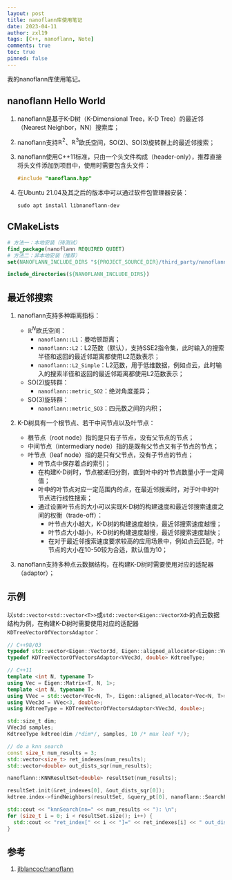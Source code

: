 ```yaml
---
layout: post
title: nanoflann库使用笔记
date: 2023-04-11
author: zxl19
tags: [C++, nanoflann, Note]
comments: true
toc: true
pinned: false
---
```


我的nanoflann库使用笔记。

<!-- more -->

## nanoflann Hello World

1. nanoflann是基于K-D树（K-Dimensional Tree，K-D Tree）的最近邻（Nearest Neighbor，NN）搜索库；
2. nanoflann支持$\mathbb{R}^{2}$、$\mathbb{R}^{3}$欧氏空间，$\mathrm{SO}\left(2\right)$、$\mathrm{SO}\left(3\right)$旋转群上的最近邻搜索；
3. nanoflann使用C++11标准，只由一个头文件构成（header-only），推荐直接将头文件添加到项目中，使用时需要包含头文件：

    ```cpp
    #include "nanoflann.hpp"
    ```

4. 在Ubuntu 21.04及其之后的版本中可以通过软件包管理器安装：

    ```shell
    sudo apt install libnanoflann-dev
    ```

## CMakeLists

```cmake
# 方法一：本地安装（待测试）
find_package(nanoflann REQUIRED QUIET)
# 方法二：非本地安装（推荐）
set(NANOFLANN_INCLUDE_DIRS "${PROJECT_SOURCE_DIR}/third_party/nanoflann")

include_directories(${NANOFLANN_INCLUDE_DIRS})
```

## 最近邻搜索

1. nanoflann支持多种距离指标：

    - $\mathbb{R}^{N}$欧氏空间：
        - `nanoflann::L1`：曼哈顿距离；
        - `nanoflann::L2`：L2范数（默认），支持SSE2指令集，此时输入的搜索半径和返回的最近邻距离都使用L2范数表示；
        - `nanoflann::L2_Simple`：L2范数，用于低维数据，例如点云，此时输入的搜索半径和返回的最近邻距离都使用L2范数表示；
    - $\mathrm{SO}\left(2\right)$旋转群：
        - `nanoflann::metric_SO2`：绝对角度差异；
    - $\mathrm{SO}\left(3\right)$旋转群：
        - `nanoflann::metric_SO3`：四元数之间的内积；

2. K-D树具有一个根节点、若干中间节点以及叶节点：

    - 根节点（root node）指的是只有子节点，没有父节点的节点；
    - 中间节点（intermediary node）指的是既有父节点又有子节点的节点；
    - 叶节点（leaf node）指的是只有父节点，没有子节点的节点；
        - 叶节点中保存着点的索引；
        - 在构建K-D树时，节点被递归分割，直到叶中的叶节点数量小于一定阈值；
        - 叶中的叶节点对应一定范围内的点，在最近邻搜索时，对于叶中的叶节点进行线性搜索；
        - 通过设置叶节点的大小可以实现K-D树的构建速度和最近邻搜索速度之间的权衡（trade-off）：
            - 叶节点大小越大，K-D树的构建速度越快，最近邻搜索速度越慢；
            - 叶节点大小越小，K-D树的构建速度越慢，最近邻搜索速度越快；
            - 在对于最近邻搜索速度要求较高的应用场景中，例如点云匹配，叶节点的大小在10-50较为合适，默认值为10；

3. nanoflann支持多种点云数据结构，在构建K-D树时需要使用对应的适配器（adaptor）；

## 示例

以`std::vector<std::vector<T>>`或`std::vector<Eigen::VectorXd>`的点云数据结构为例，在构建K-D树时需要使用对应的适配器`KDTreeVectorOfVectorsAdaptor`：

```cpp
// C++98/03
typedef std::vector<Eigen::Vector3d, Eigen::aligned_allocator<Eigen::Vector3d>> VVec3d;
typedef KDTreeVectorOfVectorsAdaptor<VVec3d, double> KdtreeType;

// C++11
template <int N, typename T>
using Vec = Eigen::Matrix<T, N, 1>;
template <int N, typename T>
using VVec = std::vector<Vec<N, T>, Eigen::aligned_allocator<Vec<N, T>>>;
using VVec3d = VVec<3, double>;
using KdtreeType = KDTreeVectorOfVectorsAdaptor<VVec3d, double>;

std::size_t dim;
VVec3d samples;
KdtreeType kdtree(dim /*dim*/, samples, 10 /* max leaf */);

// do a knn search
const size_t num_results = 3;
std::vector<size_t> ret_indexes(num_results);
std::vector<double> out_dists_sqr(num_results);

nanoflann::KNNResultSet<double> resultSet(num_results);

resultSet.init(&ret_indexes[0], &out_dists_sqr[0]);
kdtree.index->findNeighbors(resultSet, &query_pt[0], nanoflann::SearchParams());

std::cout << "knnSearch(nn=" << num_results << "): \n";
for (size_t i = 0; i < resultSet.size(); i++) {
  std::cout << "ret_index[" << i << "]=" << ret_indexes[i] << " out_dist_sqr=" << out_dists_sqr[i] << std::endl;
}
```

## 参考

1. [jlblancoc/nanoflann](https://github.com/jlblancoc/nanoflann)
